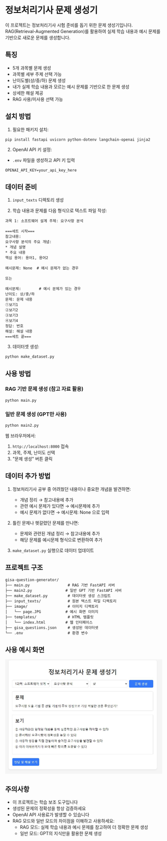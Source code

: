 # 정보처리기사 문제 생성기

이 프로젝트는 정보처리기사 시험 준비를 돕기 위한 문제 생성기입니다. RAG(Retrieval-Augmented Generation)를 활용하여 실제 학습 내용과 예시 문제를 기반으로 새로운 문제를 생성합니다.

## 특징
- 5개 과목별 문제 생성
- 과목별 세부 주제 선택 가능
- 난이도별(상/중/하) 문제 생성
- 내가 실제 학습 내용과 모르는 예시 문제를 기반으로 한 문제 생성
- 상세한 해설 제공
- RAG 사용/미사용 선택 가능

## 설치 방법

1. 필요한 패키지 설치:
```bash
pip install fastapi uvicorn python-dotenv langchain-openai jinja2
```

2. OpenAI API 키 설정:
- `.env` 파일을 생성하고 API 키 입력
```
OPENAI_API_KEY=your_api_key_here
```

## 데이터 준비

1. `input_texts` 디렉토리 생성

2. 학습 내용과 문제를 다음 형식으로 텍스트 파일 작성:
```text
과목 1: 소프트웨어 설계 주제: 요구사항 분석

===세트 시작===
참고내용:
요구사항 분석의 주요 개념:
* 개념 설명
* 주요 내용
핵심 용어: 용어1, 용어2

예시문제: None  # 예시 문제가 없는 경우

또는

예시문제:        # 예시 문제가 있는 경우
난이도: 상/중/하
문제: 문제 내용
①보기1
②보기2
③보기3
④보기4
정답: 번호
해설: 해설 내용
===세트 끝===
```

3. 데이터셋 생성:
```bash
python make_dataset.py
```

## 사용 방법

### RAG 기반 문제 생성 (참고 자료 활용)
```bash
python main.py
```

### 일반 문제 생성 (GPT만 사용)
```bash
python main2.py
```

웹 브라우저에서:
1. `http://localhost:8000` 접속
2. 과목, 주제, 난이도 선택
3. "문제 생성" 버튼 클릭

## 데이터 추가 방법

1. 정보처리기사 공부 중 어려웠던 내용이나 중요한 개념을 발견하면:
   - 개념 정리 → 참고내용에 추가
   - 관련 예시 문제가 있다면 → 예시문제에 추가
   - 예시 문제가 없다면 → 예시문제: None 으로 입력

2. 틀린 문제나 헷갈렸던 문제를 만나면:
   - 문제와 관련된 개념 정리 → 참고내용에 추가
   - 해당 문제를 예시문제 형식으로 변환하여 추가

3. `make_dataset.py` 실행으로 데이터 업데이트

## 프로젝트 구조
```
gisa-question-generator/
├── main.py                 # RAG 기반 FastAPI 서버
├── main2.py               # 일반 GPT 기반 FastAPI 서버
├── make_dataset.py         # 데이터셋 생성 스크립트
├── input_texts/            # 원본 텍스트 파일 디렉토리
├── image/                  # 이미지 디렉토리
│   └── page.JPG           # 예시 화면 이미지
├── templates/              # HTML 템플릿
│   └── index.html         # 웹 인터페이스
├── gisa_questions.json     # 생성된 데이터셋
└── .env                    # 환경 변수
```

## 사용 예시 화면

![정보처리기사 문제 생성기 화면](image/page.JPG)

## 주의사항
- 이 프로젝트는 학습 보조 도구입니다
- 생성된 문제의 정확성을 항상 검증하세요
- OpenAI API 사용료가 발생할 수 있습니다
- RAG 모드와 일반 모드의 차이점을 이해하고 사용하세요:
  - RAG 모드: 실제 학습 내용과 예시 문제를 참고하여 더 정확한 문제 생성
  - 일반 모드: GPT의 지식만을 활용한 문제 생성